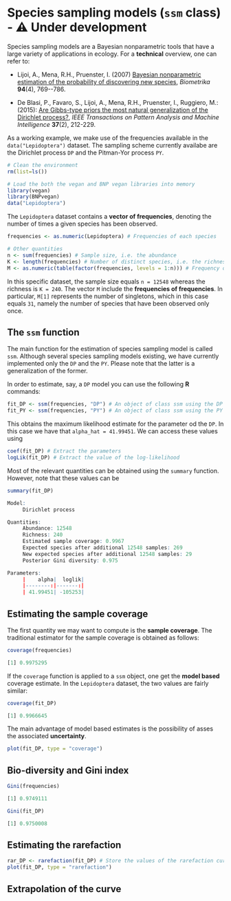 # Species sampling models (`ssm` class) - :warning: Under development

Species sampling models are a Bayesian nonparametric tools that have a large variety of applications in ecology. For a **technical** overview, one can refer to:

* Lijoi, A., Mena, R.H., Pruenster, I. (2007) [Bayesian nonparametric estimation of the probability of discovering new species](https://academic.oup.com/biomet/article-abstract/94/4/769/246082), *Biometrika* **94**(4), 769--786.

* De Blasi, P., Favaro, S., Lijoi, A., Mena, R.H., Pruenster, I., Ruggiero, M.: (2015): [Are Gibbs-type priors the most natural generalization of the Dirichlet process?](https://arxiv.org/abs/1503.00163), *IEEE Transactions on Pattern Analysis and Machine Intelligence* **37**(2), 212-229.

As a working example, we make use of the frequencies available in the `data("Lepidoptera")` dataset. The sampling scheme currently availabe are the Dirichlet process `DP` and the Pitman-Yor process `PY`.

```r 
# Clean the environment
rm(list=ls())

# Load the both the vegan and BNP vegan libraries into memory
library(vegan) 
library(BNPvegan)
data("Lepidoptera")
```

The `Lepidoptera` dataset contains a **vector of frequencies**, denoting the number of times a given species has been observed.

```r 
frequencies <- as.numeric(Lepidoptera) # Frequencies of each species

# Other quantities
n <- sum(frequencies) # Sample size, i.e. the abundance
K <- length(frequencies) # Number of distinct species, i.e. the richness. 
M <- as.numeric(table(factor(frequencies, levels = 1:n))) # Frequency of frequencies
```

In this specific dataset, the sample size equals `n = 12548` whereas the richness is `K = 240`. The vector `M` include the **frequencies of frequencies**. In particular, `M[1]` represents the number of singletons, which in this case equals `31`, namely the number of species that have been observed only once. 

## The `ssm` function

The main function for the estimation of species sampling model is called `ssm`. Although several species sampling models existing, we have currently implemented only the `DP` and the `PY`. Please note that the latter is a generalization of the former. 

In order to estimate, say, a `DP` model you can use the following **R** commands:

```r
fit_DP <- ssm(frequencies, "DP") # An object of class ssm using the DP model
fit_PY <- ssm(frequencies, "PY") # An object of class ssm using the PY model
```

This obtains the maximum likelihood estimate for the parameter od the `DP`. In this case we have that `alpha_hat = 41.99451`. We can access these values using

```r
coef(fit_DP) # Extract the parameters
logLik(fit_DP) # Extract the value of the log-likelihood
```

Most of the relevant quantities can be obtained using the `summary` function. However, note that these values can be 

```r
summary(fit_DP)

Model:
	 Dirichlet process

Quantities:
	 Abundance: 12548
	 Richness: 240
	 Estimated sample coverage: 0.9967
	 Expected species after additional 12548 samples: 269
	 New expected species after additional 12548 samples: 29
	 Posterior Gini diversity: 0.975

Parameters:
	 |    alpha|  loglik|
	 |--------:|-------:|
	 | 41.99451| -105253|
```

## Estimating the sample coverage

The first quantity we may want to compute is the **sample coverage**. The traditional estimator for the sample coverage is obtained as follows:

```r
coverage(frequencies)

[1] 0.9975295
```

If the `coverage` function is applied to a `ssm` object, one get the **model based** coverage estimate. In the `Lepidoptera` dataset, the two values are fairly similar:

```r
coverage(fit_DP)

[1] 0.9966645
```

The main advantage of model based estimates is the possibility of asses the associated **uncertainty**. 

```r
plot(fit_DP, type = "coverage")
```

## Bio-diversity and Gini index

```r
Gini(frequencies)

[1] 0.9749111
```

```r
Gini(fit_DP)

[1] 0.9750008
```

## Estimating the rarefaction

```r
rar_DP <- rarefaction(fit_DP) # Store the values of the rarefaction curve
plot(fit_DP, type = "rarefaction")
```

## Extrapolation of the curve
